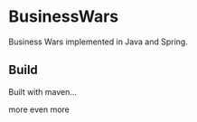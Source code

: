 # BusinessWars

Business Wars implemented in Java and Spring.

## Build

Built with maven...

more
even more
